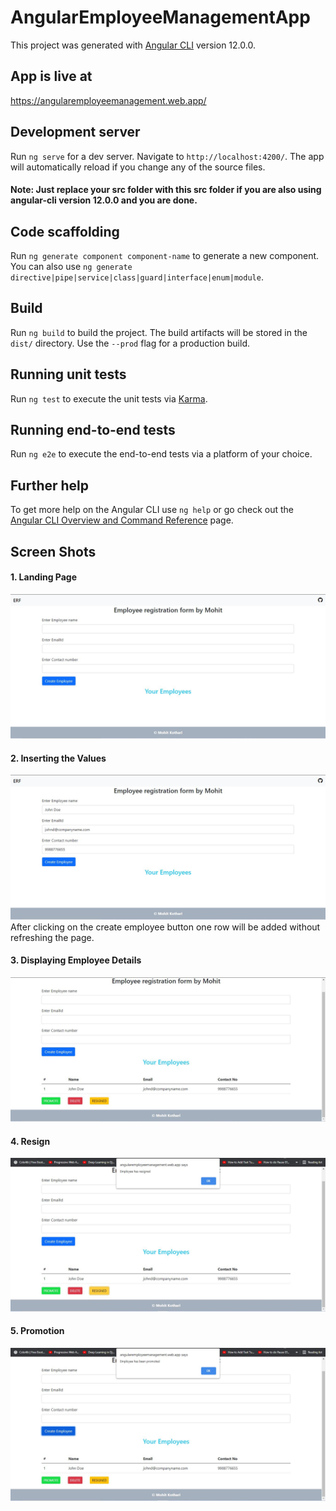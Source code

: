 # AngularEmployeeManagementApp

This project was generated with [Angular CLI](https://github.com/angular/angular-cli) version 12.0.0.

## App is live at
https://angularemployeemanagement.web.app/

## Development server

Run `ng serve` for a dev server. Navigate to `http://localhost:4200/`. The app will automatically reload if you change any of the source files.
#### Note: Just replace your src folder with this src folder if you are also using angular-cli version 12.0.0 and you are done. 

## Code scaffolding

Run `ng generate component component-name` to generate a new component. You can also use `ng generate directive|pipe|service|class|guard|interface|enum|module`.

## Build

Run `ng build` to build the project. The build artifacts will be stored in the `dist/` directory. Use the `--prod` flag for a production build.

## Running unit tests

Run `ng test` to execute the unit tests via [Karma](https://karma-runner.github.io).

## Running end-to-end tests

Run `ng e2e` to execute the end-to-end tests via a platform of your choice.

## Further help

To get more help on the Angular CLI use `ng help` or go check out the [Angular CLI Overview and Command Reference](https://angular.io/cli) page.

## Screen Shots

#### 1. Landing Page
![welcome-screen-image](SS/WelcomeScreen.JPG)

#### 2. Inserting the Values
![adding-input](SS/AddingInput.JPG)
After clicking on the create employee button one row will be added without refreshing the page.

#### 3. Displaying Employee Details
![dispaying-input](SS/InputAdded.JPG)

#### 4. Resign
![employee-resign](SS/Resign.JPG)

#### 5. Promotion
![employee-promote](SS/Promotion.JPG)
